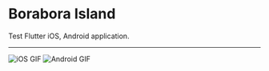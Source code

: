 # Borabora Island

Test Flutter iOS, Android application.

---

![iOS GIF](iOS.gif) ![Android GIF](android.gif)
